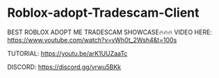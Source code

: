 # Roblox-adopt-Tradescam-Client


BEST ROBLOX ADOPT ME TRADESCAM SHOWCASE🔥🔥🔥
VIDEO HERE: https://www.youtube.com/watch?v=vWh0t_2Wsh4&t=100s



TUTORIAL: https://youtu.be/arK1UUZaaTc


DISCORD: https://discord.gg/vrwu5BKk
